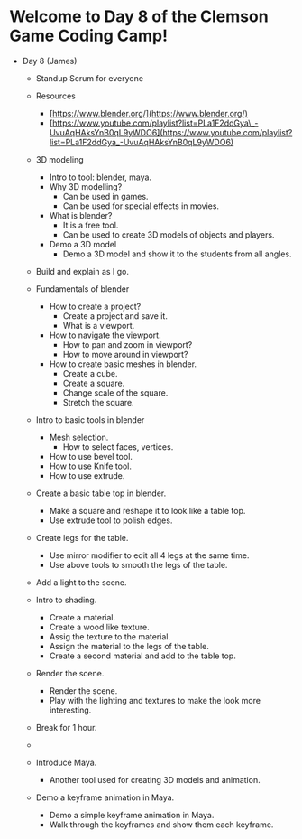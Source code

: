 
# Welcome to Day 8 of the Clemson Game Coding Camp!
  - Day 8 (James)
    - Standup Scrum for everyone
    - Resources
      - [https://www.blender.org/](https://www.blender.org/)
      - [https://www.youtube.com/playlist?list=PLa1F2ddGya\_-UvuAqHAksYnB0qL9yWDO6](https://www.youtube.com/playlist?list=PLa1F2ddGya_-UvuAqHAksYnB0qL9yWDO6)
    - 3D modeling
      - Intro to tool: blender, maya.
      - Why 3D modelling?
        - Can be used in games.
        - Can be used for special effects in movies.
      - What is blender?
        - It is a free tool.
        - Can be used to create 3D models of objects and players.
      - Demo a 3D model
        - Demo a 3D model and show it to the students from all angles.
    - Build and explain as I go.

    - Fundamentals of blender
      - How to create a project?
        - Create a project and save it.
        - What is a viewport.
      - How to navigate the viewport.
        - How to pan and zoom in viewport?
        - How to move around in viewport?
      - How to create basic meshes in blender.
        - Create a cube.
        - Create a square.
        - Change scale of the square.
        - Stretch the square.
    - Intro to basic tools in blender
      - Mesh selection.
        - How to select faces, vertices.
      - How to use bevel tool.
      - How to use Knife tool.
      - How to use extrude.
    - Create a basic table top in blender.
      - Make a square and reshape it to look like a table top.
      - Use extrude tool to polish edges.
    - Create legs for the table.
      - Use mirror modifier to edit all 4 legs at the same time.
      - Use above tools to smooth the legs of the table.
    - Add a light to the scene.
    - Intro to shading.
      - Create a material.
      - Create a wood like texture.
      - Assig the texture to the material.
      - Assign the material to the legs of the table.
      - Create a second material and add to the table top.
    - Render the scene.
      - Render the scene.
      - Play with the lighting and textures to make the look more interesting.
    - Break for 1 hour.
    -
    - Introduce Maya.
      - Another tool used for creating 3D models and animation.
    - Demo a keyframe animation in Maya.
      - Demo a simple keyframe animation in Maya.
      - Walk through the keyframes and show them each keyframe.
